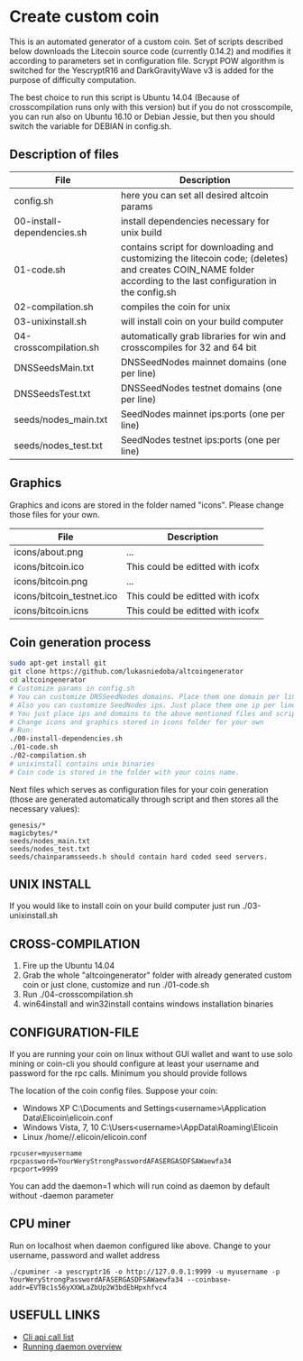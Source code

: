 Create custom coin
====================

This is an automated generator of a custom coin. Set of scripts described below downloads the Litecoin source code (currently 0.14.2) and modifies it according to parameters set in configuration file. Scrypt POW algorithm is switched for the YescryptR16 and DarkGravityWave v3 is added for the purpose of difficulty computation.

The best choice to run this script is Ubuntu 14.04 (Because of crosscompilation runs only with this version) but if you do not crosscompile, you can run also on Ubuntu 16.10 or Debian Jessie, but then you should switch the variable for DEBIAN in config.sh.

Description of files
---------------------

File                          | Description
------------------------------|------------------
config.sh                     | here you can set all desired altcoin params
00-install-dependencies.sh    | install dependencies necessary for unix build
01-code.sh                    | contains script for downloading and customizing the litecoin code; (deletes) and creates COIN_NAME folder according to the last configuration in the config.sh
02-compilation.sh             | compiles the coin for unix
03-unixinstall.sh             | will install coin on your build computer
04-crosscompilation.sh        | automatically grab libraries for win and crosscompiles for 32 and 64 bit
DNSSeedsMain.txt              | DNSSeedNodes mainnet domains (one per line)
DNSSeedsTest.txt              | DNSSeedNodes testnet domains (one per line)
seeds/nodes_main.txt          | SeedNodes mainnet ips:ports (one per line)
seeds/nodes_test.txt          | SeedNodes testnet ips:ports (one per line)

Graphics
---------------------

Graphics and icons are stored in the folder named "icons". Please change those files for your own.

File                                   | Description
---------------------------------------|------------------
icons/about.png                        | ...
icons/bitcoin.ico                      | This could be editted with icofx
icons/bitcoin.png                      | ...
icons/bitcoin_testnet.ico              | This could be editted with icofx
icons/bitcoin.icns                     | This could be editted with icofx

Coin generation process
---------------------

```bash
sudo apt-get install git  
git clone https://github.com/lukasniedoba/altcoingenerator
cd altcoingenerator
# Customize params in config.sh
# You can customize DNSSeedNodes domains. Place them one domain per line to the DNSSeedsMain.txt file for main net and to the DNSSeedsTest.txt for testnet.
# Also you can customize SeedNodes ips. Just place them one ip per line to the seeds/nodes_main.txt file for main net and to the seeds/nodes_test.txt for testnet
# You just place ips and domains to the above mentioned files and script automatically generate the code
# Change icons and graphics stored in icons folder for your own
# Run:
./00-install-dependencies.sh
./01-code.sh
./02-compilation.sh
# unixinstall contains unix binaries
# Coin code is stored in the folder with your coins name.
```

Next files which serves as configuration files for your coin generation (those are generated automatically through script and then stores all the necessary values):

	genesis/*
	magicbytes/*
	seeds/nodes_main.txt
	seeds/nodes_test.txt
	seeds/chainparamsseeds.h should contain hard coded seed servers.

UNIX INSTALL
---------------------

If you would like to install coin on your build computer just run ./03-unixinstall.sh

CROSS-COMPILATION
---------------------

1. Fire up the Ubuntu 14.04
2. Grab the whole "altcoingenerator" folder with already generated custom coin or just clone, customize and run ./01-code.sh
3. Run ./04-crosscompilation.sh
4. win64install and win32install contains windows installation binaries

CONFIGURATION-FILE
---------------------

If you are running your coin on linux without GUI wallet and want to use solo mining or coin-cli you should configure at least your username and password for the rpc calls. Minimum you should provide follows

The location of the coin config files. Suppose your coin:
+ Windows XP C:\Documents and Settings\<username>\Application Data\Elicoin\elicoin.conf
+ Windows Vista, 7, 10 C:\Users\<username>\AppData\Roaming\Elicoin
+ Linux /home/<username>/.elicoin/elicoin.conf     

```
rpcuser=myusername
rpcpassword=YourWeryStrongPasswordAFASERGASDFSAWaewfa34
rpcport=9999
```

You can add the daemon=1 which will run coind as daemon by default without -daemon parameter

CPU miner
---------------------

Run on localhost when daemon configured like above. Change to your username, password and wallet address

```
./cpuminer -a yescryptr16 -o http://127.0.0.1:9999 -u myusername -p YourWeryStrongPasswordAFASERGASDFSAWaewfa34 --coinbase-addr=EVTBc1s56yXXWLaZbUp2W3bdEbHpxhfvc4
```

USEFULL LINKS
---------------------

+ [Cli api call list](https://en.bitcoin.it/wiki/Original_Bitcoin_client/API_calls_list)
+ [Running daemon overview](https://en.bitcoin.it/wiki/Running_Bitcoin)
